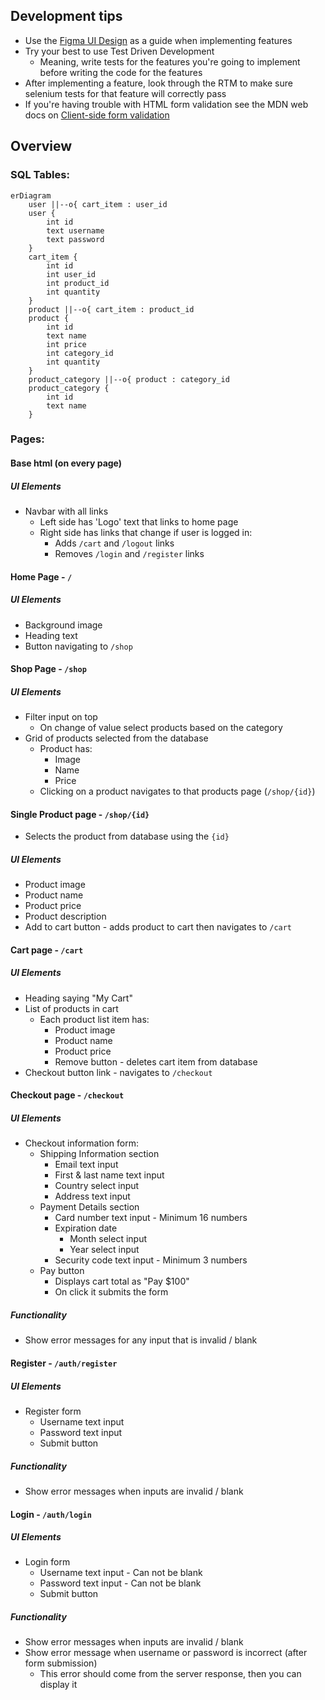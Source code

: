 ## Development tips

- Use the [Figma UI Design](https://www.figma.com/file/whrvrXtMIHRpJvpxzXicG7/CSC-256-Web-Application?type=design&node-id=0%3A1&mode=design&t=7MqtO2IybIFLZYLW-1) as a guide when implementing features
- Try your best to use Test Driven Development
  - Meaning, write tests for the features you're going to implement before writing the code for the features
- After implementing a feature, look through the RTM to make sure selenium tests for that feature will correctly pass
- If you're having trouble with HTML form validation see the MDN web docs on [Client-side form validation](https://developer.mozilla.org/en-US/docs/Learn/Forms/Form_validation)

## Overview

### SQL Tables:

```mermaid
erDiagram
    user ||--o{ cart_item : user_id
    user {
        int id
        text username
        text password
    }
    cart_item {
        int id
        int user_id
        int product_id
        int quantity
    }
    product ||--o{ cart_item : product_id
    product {
        int id
        text name
        int price
        int category_id
        int quantity
    }
    product_category ||--o{ product : category_id
    product_category {
        int id
        text name
    }
```

### Pages:

#### Base html (on every page)

##### UI Elements

- Navbar with all links
  - Left side has 'Logo' text that links to home page
  - Right side has links that change if user is logged in:
    - Adds `/cart` and `/logout` links
    - Removes `/login` and `/register` links

#### Home Page - `/`

##### UI Elements

- Background image
- Heading text
- Button navigating to `/shop`

#### Shop Page - `/shop`

##### UI Elements

- Filter input on top
  - On change of value select products based on the category
- Grid of products selected from the database
  - Product has:
    - Image
    - Name
    - Price
  - Clicking on a product navigates to that products page (`/shop/{id}`)

#### Single Product page - `/shop/{id}`

- Selects the product from database using the `{id}`

##### UI Elements

- Product image
- Product name
- Product price
- Product description
- Add to cart button - adds product to cart then navigates to `/cart`

#### Cart page - `/cart`

##### UI Elements

- Heading saying "My Cart"
- List of products in cart
  - Each product list item has:
    - Product image
    - Product name
    - Product price
    - Remove button - deletes cart item from database
- Checkout button link - navigates to `/checkout`

#### Checkout page - `/checkout`

##### UI Elements

- Checkout information form:
  - Shipping Information section
    - Email text input
    - First & last name text input
    - Country select input
    - Address text input
  - Payment Details section
    - Card number text input - Minimum 16 numbers
    - Expiration date
      - Month select input
      - Year select input
    - Security code text input - Minimum 3 numbers
  - Pay button
    - Displays cart total as "Pay $100"
    - On click it submits the form

##### Functionality

- Show error messages for any input that is invalid / blank

#### Register - `/auth/register`

##### UI Elements

- Register form
  - Username text input
  - Password text input
  - Submit button

##### Functionality

- Show error messages when inputs are invalid / blank

#### Login - `/auth/login`

##### UI Elements

- Login form
  - Username text input - Can not be blank
  - Password text input - Can not be blank
  - Submit button

##### Functionality

- Show error messages when inputs are invalid / blank
- Show error message when username or password is incorrect (after form submission)
  - This error should come from the server response, then you can display it

